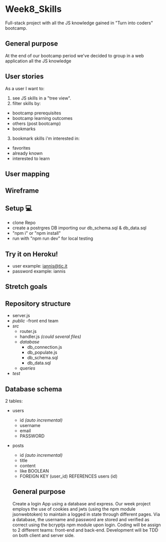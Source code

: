 # Week8_Skills
Full-stack project with all the JS knowledge gained in "Turn into coders" bootcamp.

## General purpose
At the end of our bootcamp period we've decided to group in a web application all the JS knowledge

## User stories
As a user I want to:
1. see JS skills in a "tree view".
2. filter skills by:
  - bootcamp prerequisites
  - bootcamp learning outcomes
  - others (post bootcamp)
  - bookmarks
3. bookmark skills i'm interested in:
  - favorites
  - already known
  - interested to learn

## User mapping

## Wireframe

## Setup 💻
- clone Repo
- create a postrgres DB importing our db_schema.sql & db_data.sql
- "npm i" or "npm install"
- run with "npm run dev" for local testing

## Try it on Heroku!
- user example: iannis@tic.it
- password example: iannis

## Stretch goals


## Repository structure

- server.js
- _public_
  -front end team
- _src_
  - router.js
  - handler.js _(could several files)_
  - _database_
    - db_connection.js
    - db_populate.js
    - db_schema.sql
    - db_data.sql
  - _queries_
- _test_

## Database schema
2 tables:
- users
  - id _(auto incremental)_
  - username
  - email
  - PASSWORD
- posts
  - id _(auto incremental)_
  - title
  - content
  - like BOOLEAN
  - FOREIGN KEY (user_id) REFERENCES users (id)

  ## General purpose
  Create a login App using a database and express.
  Our week project employs the use of cookies and jwts (using the npm module jsonwebtoken) to maintain a logged in state through different pages. Via a database, the username and password are stored and verified as correct using the bcryptjs npm module upon login.
  Coding will be assign to 2 different teams: front-end and back-end. Development will be TDD on both client and server side.
